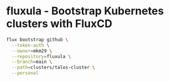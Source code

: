 # fluxula - Bootstrap Kubernetes clusters with FluxCD

```bash
flux bootstrap github \
  --token-auth \
  --owner=mkm29 \
  --repository=fluxula \
  --branch=main \
  --path=clusters/talos-cluster \
  --personal
```

